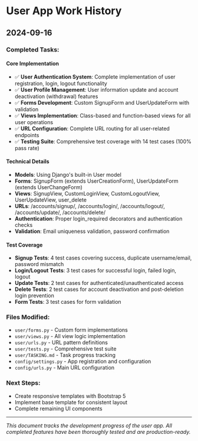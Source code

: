 # User App Work History

## 2024-09-16

### Completed Tasks:

#### Core Implementation
- ✅ **User Authentication System**: Complete implementation of user registration, login, logout functionality
- ✅ **User Profile Management**: User information update and account deactivation (withdrawal) features
- ✅ **Forms Development**: Custom SignupForm and UserUpdateForm with validation
- ✅ **Views Implementation**: Class-based and function-based views for all user operations
- ✅ **URL Configuration**: Complete URL routing for all user-related endpoints
- ✅ **Testing Suite**: Comprehensive test coverage with 14 test cases (100% pass rate)

#### Technical Details
- **Models**: Using Django's built-in User model
- **Forms**: SignupForm (extends UserCreationForm), UserUpdateForm (extends UserChangeForm)
- **Views**: SignupView, CustomLoginView, CustomLogoutView, UserUpdateView, user_delete
- **URLs**: /accounts/signup/, /accounts/login/, /accounts/logout/, /accounts/update/, /accounts/delete/
- **Authentication**: Proper login_required decorators and authentication checks
- **Validation**: Email uniqueness validation, password confirmation

#### Test Coverage
- **Signup Tests**: 4 test cases covering success, duplicate username/email, password mismatch
- **Login/Logout Tests**: 3 test cases for successful login, failed login, logout
- **Update Tests**: 2 test cases for authenticated/unauthenticated access
- **Delete Tests**: 2 test cases for account deactivation and post-deletion login prevention
- **Form Tests**: 3 test cases for form validation

### Files Modified:
- `user/forms.py` - Custom form implementations
- `user/views.py` - All view logic implementation
- `user/urls.py` - URL pattern definitions
- `user/tests.py` - Comprehensive test suite
- `user/TASKING.md` - Task progress tracking
- `config/settings.py` - App registration and configuration
- `config/urls.py` - Main URL configuration

### Next Steps:
- Create responsive templates with Bootstrap 5
- Implement base template for consistent layout
- Complete remaining UI components

---

*This document tracks the development progress of the user app. All completed features have been thoroughly tested and are production-ready.*